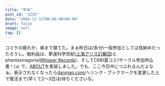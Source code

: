```yaml
---
title: "年末"
post_id: "3235"
date: "2004-12-31T00:00:00+09:00"
draft: false
image: null
tag: []
---
```



コミケの疲れか、昼まで寝てた。まぁ昨日は(多分)一般参加としては見納めだったろうし。戦利品は、夢違科学世紀([上海アリス幻樂団](http://www16.big.or.jp/%7Ezun/))とphantasmagoria([Whisper Records](http://www11.plala.or.jp/whispers/))、そしてC68(夏コミ)サークル参加申込書！(ぉ で、[ABOUT](/category/about)を実装しました。でも、ここ今日中につぶれるんだよなぁ。表示されなくなったら[danmaq.com/](/)へリンク・ブックマークを変更した上で復活まで(早くて2～3日)お待ちくださいな。
